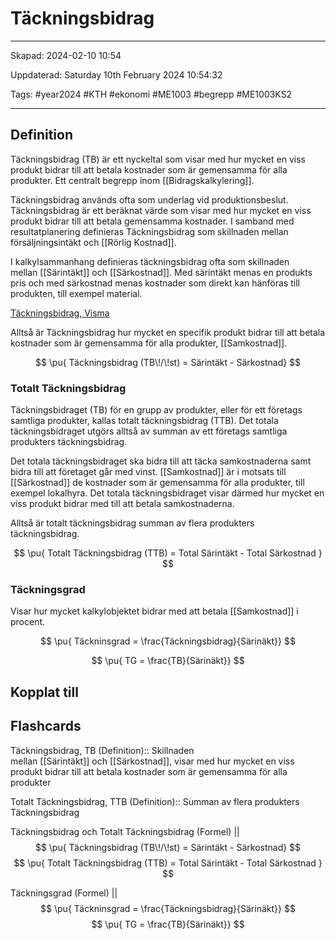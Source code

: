 # Täckningsbidrag

---

Skapad: 2024-02-10 10:54

Uppdaterad: Saturday 10th February 2024 10:54:32

Tags: #year2024 #KTH #ekonomi #ME1003 #begrepp #ME1003KS2

---

## Definition

Täckningsbidrag (TB) är ett nyckeltal som visar med hur mycket en viss produkt bidrar till att betala kostnader som är gemensamma för alla produkter. Ett centralt begrepp inom [[Bidragskalkylering]].

Täckningsbidrag används ofta som underlag vid produktionsbeslut. Täckningsbidrag är ett beräknat värde som visar med hur mycket en viss produkt bidrar till att betala gemensamma kostnader. I samband med resultatplanering definieras Täckningsbidrag som skillnaden mellan försäljningsintäkt och [[Rörlig Kostnad]].

I kalkylsammanhang definieras täckningsbidrag ofta som skillnaden mellan [[Särintäkt]] och [[Särkostnad]]. Med särintäkt menas en produkts pris och med särkostnad menas kostnader som direkt kan hänföras till produkten, till exempel material.

[Täckningsbidrag, Visma](https://vismaspcs.se/ekonomiska-termer/vad-ar-tackningsbidrag)

Alltså är Täckningsbidrag hur mycket en specifik produkt bidrar till att betala kostnader som är gemensamma för alla produkter, [[Samkostnad]].

$$
\pu{ Täckningsbidrag (TB\!/\!st) = Särintäkt - Särkostnad}
$$

### Totalt Täckningsbidrag

Täckningsbidraget (TB) för en grupp av produkter, eller för ett företags samtliga produkter, kallas totalt täckningsbidrag (TTB). Det totala täckningsbidraget utgörs alltså av summan av ett företags samtliga produkters täckningsbidrag.

Det totala täckningsbidraget ska bidra till att täcka samkostnaderna samt bidra till att företaget går med vinst. [[Samkostnad]] är i motsats till [[Särkostnad]] de kostnader som är gemensamma för alla produkter, till exempel lokalhyra. Det totala täckningsbidraget visar därmed hur mycket en viss produkt bidrar med till att betala samkostnaderna.

Alltså är totalt täckningsbidrag summan av flera produkters täckningsbidrag.

$$
\pu{ Totalt Täckningsbidrag (TTB) = Total Särintäkt - Total Särkostnad }
$$

### Täckningsgrad

Visar hur mycket kalkylobjektet bidrar med att betala [[Samkostnad]] i procent.

$$
\pu{ Täckninsgrad = 
\frac{Täckningsbidrag}{Särinäkt}}
$$

$$
\pu{ TG = 
\frac{TB}{Särinäkt}}
$$

## Kopplat till

## Flashcards

Täckningsbidrag, TB (Definition):: Skillnaden mellan [[Särintäkt]] och [[Särkostnad]], visar med hur mycket en viss produkt bidrar till att betala kostnader som är gemensamma för alla produkter

Totalt Täckningsbidrag, TTB (Definition):: Summan av flera produkters Täckningsbidrag

Täckningsbidrag och Totalt Täckningsbidrag (Formel)
||
$$
\pu{ Täckningsbidrag (TB\!/\!st) = Särintäkt - Särkostnad}
$$
$$
\pu{ Totalt Täckningsbidrag (TTB) = Total Särintäkt - Total Särkostnad }
$$

Täckningsgrad (Formel)
||
$$
\pu{ Täckninsgrad = 
\frac{Täckningsbidrag}{Särinäkt}}
$$
$$
\pu{ TG = 
\frac{TB}{Särinäkt}}
$$
